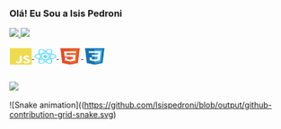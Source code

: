 ### Olá! Eu Sou a Isis Pedroni

<div>
  <a href="https://github.com/Isispedroni">
  <img height="175em" src="https://github-readme-stats.vercel.app/api?username=Isispedroni&show_icons=true&theme=omni&include_all_commits=true&count_private=true"/>
  <img height="145em" src="https://github-readme-stats.vercel.app/api/top-langs/?username=Isispedroni&layout=compact&langs_count=7&theme=omni"/>
 </div>

<div style="display: inline_block"><br>
  <img align="center" alt="isis-Js" height="30" width="40" src="https://raw.githubusercontent.com/devicons/devicon/master/icons/javascript/javascript-plain.svg">
    <img align="center" alt="isis-React" height="30" width="40" src="https://raw.githubusercontent.com/devicons/devicon/master/icons/react/react-original.svg">
  <img align="center" alt="isis-HTML" height="30" width="40" src="https://raw.githubusercontent.com/devicons/devicon/master/icons/html5/html5-original.svg">
  <img align="center" alt="isis-CSS" height="30" width="40" src="https://raw.githubusercontent.com/devicons/devicon/master/icons/css3/css3-original.svg">
</div>

   ##
  
<div> 
  <a href="https://www.linkedin.com/in/%C3%ADsis-pedroni/" target="_blank"><img src="https://img.shields.io/badge/LinkedIn-0077B5?style=for-the-badge&logo=linkedin&logoColor=white" target="_blank"></a> 
 
![Snake animation]((https://github.com/Isispedroni/blob/output/github-contribution-grid-snake.svg)
    
</div>

  
  

 

